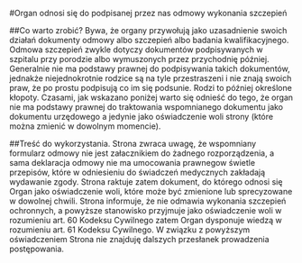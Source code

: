 #Organ odnosi się do podpisanej przez nas odmowy wykonania szczepień

##Co warto zrobić?
Bywa, że organy przywołują jako uzasadnienie swoich działań dokumenty odmowy albo szczepień albo badania kwalifikacyjnego. Odmowa szczepień zwykle dotyczy dokumentów podpisywanych w szpitalu przy porodzie albo wymuszonych przez przychodnię później. Generalnie nie ma podstawy prawnej do podpisywania takich dokumentów, jednakże niejednokrotnie rodzice są na tyle przestraszeni i nie znają swoich praw, że po prostu podpisują co im się podsunie. Rodzi to później określone kłopoty. Czasami, jak wskazano poniżej warto się odnieść do tego, że organ nie ma podstawy prawnej do traktowania wspomnianego dokumentu jako dokumentu urzędowego a jedynie jako oświadczenie woli strony (które można zmienić w dowolnym momencie).

##Treść do wykorzystania.
Strona zwraca uwagę, że wspomniany formularz odmowy nie jest załacznikiem do żadnego rozporządzenia, a sama deklaracja odmowy nie ma umocowania prawnegow świetle przepisów, które w odniesieniu do świadczeń medycznych zakładają wydawanie zgody. Strona raktuje zatem dokument, do którego odnosi się Organ jako oświadczenie woli, które może być zmienione lub sprecyzowane w dowolnej chwili. Strona informuje, że nie odmawia wykonania szczepień ochronnych, a powyższe stanowisko przyjmuje jako oświadczenie woli w rozumieniu art. 60 Kodeksu Cywilnego zatem Organ dysponuje wiedzą w rozumieniu art. 61 Kodeksu Cywilnego. W związku z powyższym oświadczeniem Strona nie znajduję dalszych przesłanek prowadzenia postępowania.
